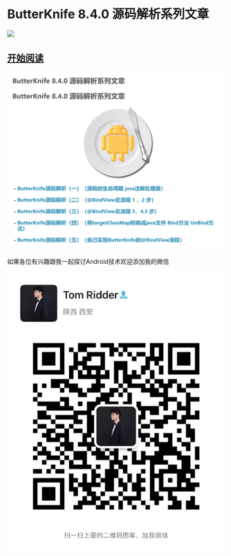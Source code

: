 # ButterKnife 8.4.0 源码解析系列文章

![](https://jakewharton.github.io/butterknife/static/logo.png)

## [开始阅读](https://tomridder.github.io/2022/02/04/ButterKnife-8-4-0-%E6%BA%90%E7%A0%81%E8%A7%A3%E6%9E%90%E7%B3%BB%E5%88%97%E6%96%87%E7%AB%A0/)

![](https://github.com/tomridder/ButterKnife-8.4.0-/blob/main/BK%E7%9B%AE%E5%BD%95.png )

如果各位有兴趣跟我一起探讨Android技术欢迎添加我的微信

![](https://github.com/tomridder/ButterKnife-8.4.0-/blob/main/wechat.jpg)
